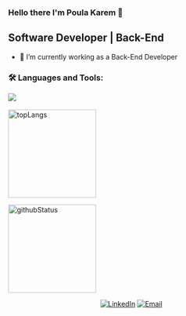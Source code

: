 ### Hello there I'm Poula Karem 👋

## Software Developer | Back-End

<!--
Here are some ideas to get you started:

- 🔭 I’m currently ...
-->
- 🌱 I’m currently working as a Back-End Developer
<!--
- 👯 I’m looking to collaborate on ...
- 🤔 I’m looking for help with ...
- 💬 Ask me about ...
- 📫 How to reach me: ...
- 😄 Pronouns: ...
- ⚡ Fun fact: ...
wordpress
mongodb
-->

### :hammer_and_wrench: Languages and Tools:
<div id="languages&tools" align="left">
  <a href="https://github.com/poula-karem"><img src="https://skillicons.dev/icons?i=js,nodejs,express,npm,postman,postgres,git,github,linux,vscode" /></a>
</div>
<br>
<div id="status" align="left">
  <a href="https://github.com/poula-karem"><img alt="topLangs" height="180em" src="https://github-readme-stats-git-masterrstaa-rickstaa.vercel.app/api/top-langs/?username=Poula-Karem&layout=compact&theme=transparent&show" /></a>
  
  <a href="https://github.com/poula-karem"><img alt="githubStatus" height="180em" src="https://github-readme-stats.vercel.app/api?username=Poula-Karem&theme=transparent&show" /></a>
 
  <a href="https://leetcard.jacoblin.cool/poula-karemp?theme=dark">
  
  <!-- 
  <a href="https://github.com/poula-karem">
  <img height="180em" src="http://github-readme-streak-stats.herokuapp.com?user=Poula-Karem&theme=transparent&show" />
  </a>
  -->
</div>

<div id="contacts" align="center">
  <a href="https://www.linkedin.com/in/poula-karem"><img alt="LinkedIn" src="https://img.shields.io/badge/LinkedIn-blue?style=flat-square&logo=linkedin"></a>
  <a href="mailto:paulakaremp@gmail.com"><img alt="Email" src="https://img.shields.io/badge/Email-white?style=flat-square&logo=gmail"></a>
</div>

